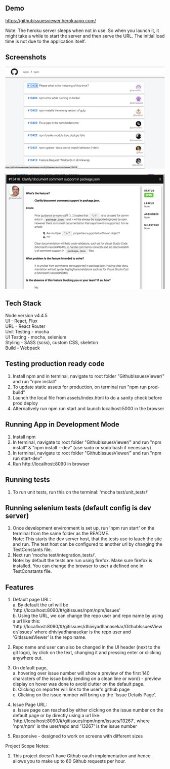 ## Demo
https://githubissuesviewer.herokuapp.com/

Note: The heroku server sleeps when not in use. So when you launch it, it might take a while to start the server and then serve the URL. The initial load time is not due to the application itself.

## Screenshots
![Git issues list](readme_images/issues_list_page.png)


![Git issue details](readme_images/issue_details_page.png)

## Tech Stack
Node version v4.4.5  
UI - React, Flux  
URL - React Router  
Unit Testing - mocha  
UI Testing - mocha, selenium  
Styling - SASS (scss), custom CSS, skeleton  
Build - Webpack  


## Testing production ready code
1. Install npm and in terminal, navigate to root folder "GithubIssuesViewer/" and run "npm install"  
2. To update static assets for production, on terminal run "npm run prod-build"
3. Launch the local file from assets/index.html to do a sanity check before prod deploy
4. Alternatively run npm run start and launch localhost:5000 in the browser


## Running App in Development Mode
1. Install npm  
2. In terminal, navigate to root folder "GithubIssuesViewer/" and run "npm install" & "npm install --dev" (use sudo or sudo bash if necessary)
3. In terminal, navigate to root folder "GithubIssuesViewer/" and run "npm run start-dev"
4. Run http://localhost:8090 in browser


## Running tests
1. To run unit tests, run this on the terminal: 'mocha test/unit_tests/'


## Running selenium tests (default config is dev server)
1. Once development environment is set up, run 'npm run start' on the terminal from the same folder as the README.  
Note: This starts the dev server host, that the tests use to lauch the site and run. The test host can be configured to another url by changing the TestConstants file.
2. Next run 'mocha test/integration_tests/'.  
Note: by default the tests are run using firefox. Make sure firefox is installed. You can change the browser to user a defined one in TestConstants file.



## Features
1. Default page URL:  
    a. By default the url will be 'http://localhost:8090/#/gitissues/npm/npm/issues'  
    b. Using the URL, we can change the repo user and repo name by using a url like this: 
        'http://localhost:8090/#/gitissues/dhiviyadhanasekar/GithubIssuesViewer/issues'
        where dhiviyadhanasekar is the repo user and 'GitIssuesViewer' is the repo name.

2. Repo name and user can also be changed in the UI header (next to the git logo), by click on the text, changing it and pressing enter or clicking anywhere out.

3. On default page,  
    a. hovering over issue number will show a preview of the first 140 characters of the issue body (ending on a clean line or word) - preview display on hover was done to avoid clutter on the default page.  
    b. Clicking on reporter will link to the user's github page  
    c. Clicking on the issue number will bring up the 'Issue Details Page'.  

4. Issue Page URL:  
    a. Issue page can reached by either clicking on the issue number on the default page or by directly using a url like: 'http://localhost:8090/#/gitissues/npm/npm/issues/13267', where 'npm/npm' is the user/repo and '13267' is the issue number

5. Responsive - designed to work on screens with different sizes


Project Scope Notes:
1. This project doesn't have Github oauth implementation and hence allows you to make up to 60 Github requests per hour.
















